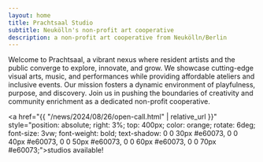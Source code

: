 ```yaml
---
layout: home
title: Prachtsaal Studio
subtitle: Neukölln's non-profit art cooperative
description: a non-profit art cooperative from Neukölln/Berlin
---
```

Welcome to Prachtsaal, a vibrant nexus where resident artists and the public converge to explore, innovate, and grow. We showcase cutting-edge visual arts, music, and performances while providing affordable ateliers and inclusive events. Our mission fosters a dynamic environment of playfulness, purpose, and discovery. Join us in pushing the boundaries of creativity and community enrichment as a dedicated non-profit cooperative.

<a href="{{ "/news/2024/08/26/open-call.html" | relative_url }}" style="position: absolute; right: 3%; top: 400px; color: orange; rotate: 6deg; font-size: 3vw; font-weight: bold; text-shadow: 0 0 30px #e60073, 0 0 40px #e60073, 0 0 50px #e60073, 0 0 60px #e60073, 0 0 70px #e60073;">studios available!</a>

